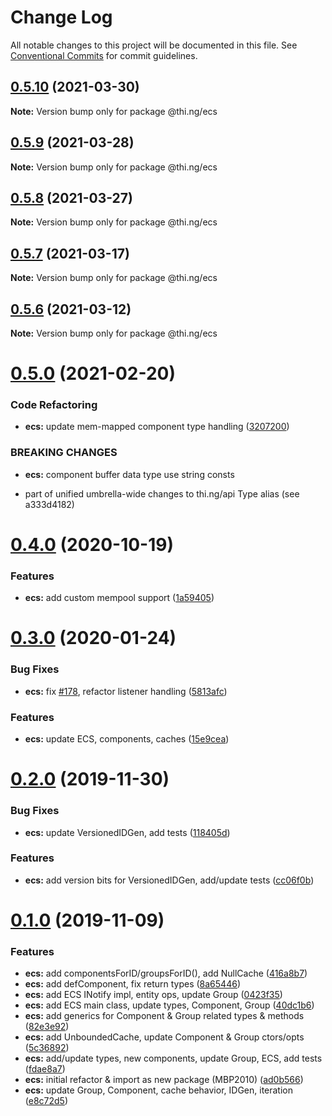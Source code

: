# Change Log

All notable changes to this project will be documented in this file.
See [Conventional Commits](https://conventionalcommits.org) for commit guidelines.

## [0.5.10](https://github.com/thi-ng/umbrella/compare/@thi.ng/ecs@0.5.9...@thi.ng/ecs@0.5.10) (2021-03-30)

**Note:** Version bump only for package @thi.ng/ecs





## [0.5.9](https://github.com/thi-ng/umbrella/compare/@thi.ng/ecs@0.5.8...@thi.ng/ecs@0.5.9) (2021-03-28)

**Note:** Version bump only for package @thi.ng/ecs





## [0.5.8](https://github.com/thi-ng/umbrella/compare/@thi.ng/ecs@0.5.7...@thi.ng/ecs@0.5.8) (2021-03-27)

**Note:** Version bump only for package @thi.ng/ecs





## [0.5.7](https://github.com/thi-ng/umbrella/compare/@thi.ng/ecs@0.5.6...@thi.ng/ecs@0.5.7) (2021-03-17)

**Note:** Version bump only for package @thi.ng/ecs





## [0.5.6](https://github.com/thi-ng/umbrella/compare/@thi.ng/ecs@0.5.5...@thi.ng/ecs@0.5.6) (2021-03-12)

**Note:** Version bump only for package @thi.ng/ecs





# [0.5.0](https://github.com/thi-ng/umbrella/compare/@thi.ng/ecs@0.4.9...@thi.ng/ecs@0.5.0) (2021-02-20)


### Code Refactoring

* **ecs:** update mem-mapped component type handling ([3207200](https://github.com/thi-ng/umbrella/commit/3207200367fbe905b7f425690c772a7d388f92e3))


### BREAKING CHANGES

* **ecs:** component buffer data type use string consts

- part of unified umbrella-wide changes to thi.ng/api Type alias
  (see a333d4182)





# [0.4.0](https://github.com/thi-ng/umbrella/compare/@thi.ng/ecs@0.3.34...@thi.ng/ecs@0.4.0) (2020-10-19)


### Features

* **ecs:** add custom mempool support ([1a59405](https://github.com/thi-ng/umbrella/commit/1a59405bb99c6024294d1361dc35bca8fc770463))





# [0.3.0](https://github.com/thi-ng/umbrella/compare/@thi.ng/ecs@0.2.0...@thi.ng/ecs@0.3.0) (2020-01-24)

### Bug Fixes

* **ecs:** fix [#178](https://github.com/thi-ng/umbrella/issues/178), refactor listener handling ([5813afc](https://github.com/thi-ng/umbrella/commit/5813afc6d263d09af215b00eb44dad569c6ead9a))

### Features

* **ecs:** update ECS, components, caches ([15e9cea](https://github.com/thi-ng/umbrella/commit/15e9ceadba6815bf86986176492028ac05eae3aa))

# [0.2.0](https://github.com/thi-ng/umbrella/compare/@thi.ng/ecs@0.1.0...@thi.ng/ecs@0.2.0) (2019-11-30)

### Bug Fixes

* **ecs:** update VersionedIDGen, add tests ([118405d](https://github.com/thi-ng/umbrella/commit/118405d0039e6f013c0343d805f220d04320f327))

### Features

* **ecs:** add version bits for VersionedIDGen, add/update tests ([cc06f0b](https://github.com/thi-ng/umbrella/commit/cc06f0b7c964c116468f10a399dd3948610c5840))

# [0.1.0](https://github.com/thi-ng/umbrella/compare/@thi.ng/ecs@0.0.2...@thi.ng/ecs@0.1.0) (2019-11-09)

### Features

* **ecs:** add componentsForID/groupsForID(), add NullCache ([416a8b7](https://github.com/thi-ng/umbrella/commit/416a8b7974716ec8b645dde8d2ed6ad389f18edb))
* **ecs:** add defComponent, fix return types ([8a65446](https://github.com/thi-ng/umbrella/commit/8a654463af1721377aa3372e21d86ec880548c84))
* **ecs:** add ECS INotify impl, entity ops, update Group ([0423f35](https://github.com/thi-ng/umbrella/commit/0423f35b7f589056ee3578d32530023a318322c0))
* **ecs:** add ECS main class, update types, Component, Group ([40dc1b6](https://github.com/thi-ng/umbrella/commit/40dc1b6abcfd0f11e04c7f7f22359bc928a9ff7d))
* **ecs:** add generics for Component & Group related types & methods ([82e3e92](https://github.com/thi-ng/umbrella/commit/82e3e92fe6f74395383069d370e3d6eb21982da5))
* **ecs:** add UnboundedCache, update Component & Group ctors/opts ([5c36892](https://github.com/thi-ng/umbrella/commit/5c36892ef9ed62f973a726277750c5845c9a859e))
* **ecs:** add/update types, new components, update Group, ECS, add tests ([fdae8a7](https://github.com/thi-ng/umbrella/commit/fdae8a794093e42f71165f7552231d9af744dfcd))
* **ecs:** initial refactor & import as new package (MBP2010) ([ad0b566](https://github.com/thi-ng/umbrella/commit/ad0b56629dc6133b3bcde429fa7df26f627ba0c1))
* **ecs:** update Group, Component, cache behavior, IDGen, iteration ([e8c72d5](https://github.com/thi-ng/umbrella/commit/e8c72d587e58ad6dbc7e6961e6daa098b5b7e614))
